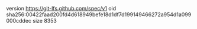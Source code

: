 version https://git-lfs.github.com/spec/v1
oid sha256:00422faad200fd4d618949befe18d1df7d199149466272a954d1a099000cddec
size 8353

